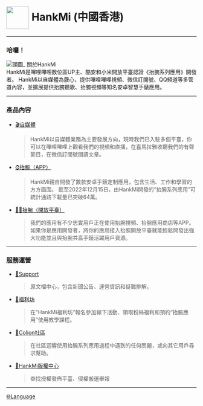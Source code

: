 # <img src="favicon.ico" width="60" height="60" align="center" /> HankMi (中國香港)  
  
***
   
### 哈囉！
![頭圖_ 關於HankMi](https://s2.loli.net/2023/01/03/HkrEMtvnBVj8OTW.png)  
HankMi是嗶哩嗶哩数位區UP主、酷安和小米開放平臺認證《抬腕系列應用》開發者。 HankMi以自媒體為覈心，提供嗶哩嗶哩視頻、微信訂閱號、QQ頻道等多管道內容，並擴展提供抬腕聽歌、抬腕視頻等知名安卓智慧手錶應用。  

***

### 產品內容

* [🎬自媒體](https://www.hankmi.com/hk/live)
  > HankMi以自媒體業務為主要發展方向，現時我們已入駐多個平臺，你可以在嗶哩嗶哩上觀看我們的視頻和直播，在喜馬拉雅收聽我們的有聲節目，在微信訂閱號閱讀文章。  
  
* [⌚抬腕（APP）](https://www.hankmi.com/hk/service_not_available)
  > HankMi親自開發了數款安卓手錶定制應用，包含生活、工作和學習的方方面面。 截至2022年12月15日，由HankMi開發的“抬腕系列應用”可統計通路下載量已突破64萬。  
  
* [🧑‍💻抬腕（開放平臺）](https://www.hankmi.com/hk/service_not_available)
    > 我們的應用有不少忠實用戶正在使用抬腕視頻、抬腕應用商店等APP。 如果你是應用開發者，將你的應用接入抬腕開放平臺就能輕鬆開發出强大功能並且與抬腕共亯手錶活躍用戶資源。  

***

### 服務運營

* [📰Support](https://www.hankmi.com/hk/support)
  > 原文檔中心，包含新聞公告、運營資訊和疑難排解。  
  
* [🎁福利坊](https://www.hankmi.com/hk/service_not_available)
  > 在“HankMi福利坊”報名參加線下活動、領取粉絲福利和預約“抬腕應用”使用教學課程。  
  
* [👥Colion社區](https://www.hankmi.com/hk/community)
  > 在社區迴響使用抬腕系列應用過程中遇到的任何問題，或向其它用戶尋求幫助。  
  
* [📃HankMi版權中心](https://www.hankmi.com/hk/service_not_available)
  > 查找授權發佈平臺、侵權搬運舉報  

***

[🌐Language](https://www.hankmi.com/choose-country-region)
